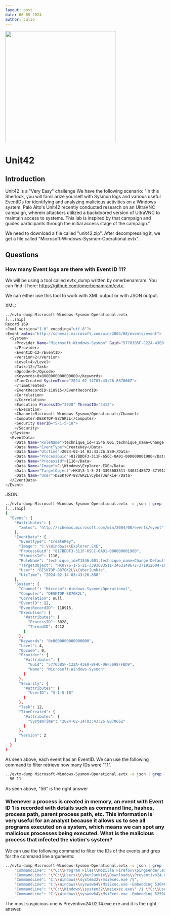```yaml
---
layout: post
date: 06-05-2024
author: Julio
---
```


<div class="center"><img src="https://labs.hackthebox.com/storage/challenges/abd815286ba1007abfbb8415b83ae2cf.png" width="350"></div>

# Unit42

## Introduction

<p>Unit42 is a "Very Easy" challenge We have the following scenario: "In this Sherlock, you will familiarize yourself with Sysmon logs and various useful EventIDs for identifying and analyzing malicious activities on a Windows system. Palo Alto's Unit42 recently conducted research on an UltraVNC campaign, wherein attackers utilized a backdoored version of UltraVNC to maintain access to systems. This lab is inspired by that campaign and guides participants through the initial access stage of the campaign."</p>
<p>We need to download a file called "unit42.zip". After decompressing it, we get a file called "Microsoft-Windows-Sysmon-Operational.evtx".</p>

## Questions

### How many Event logs are there with Event ID 11?

<p>We will be using a tool called <custom-code>evtx_dump</custom-code> written by omerbenamram. You can find it here: <a href="https://github.com/omerbenamram/evtx">https://github.com/omerbenamram/evtx</a>.</p>

<p>We can either use this tool to work with XML output or with JSON output.</p>

<P>XML:</p>

```bash
../evtx-dump Microsoft-Windows-Sysmon-Operational.evtx
[...snip]
Record 169
<?xml version="1.0" encoding="utf-8"?>
<Event xmlns="http://schemas.microsoft.com/win/2004/08/events/event">
  <System>
    <Provider Name="Microsoft-Windows-Sysmon" Guid="5770385F-C22A-43E0-BF4C-06F5698FFBD9">
    </Provider>
    <EventID>12</EventID>
    <Version>2</Version>
    <Level>4</Level>
    <Task>12</Task>
    <Opcode>0</Opcode>
    <Keywords>0x8000000000000000</Keywords>
    <TimeCreated SystemTime="2024-02-14T03:43:26.887066Z">
    </TimeCreated>
    <EventRecordID>118915</EventRecordID>
    <Correlation>
    </Correlation>
    <Execution ProcessID="3028" ThreadID="4412">
    </Execution>
    <Channel>Microsoft-Windows-Sysmon/Operational</Channel>
    <Computer>DESKTOP-887GK2L</Computer>
    <Security UserID="S-1-5-18">
    </Security>
  </System>
  <EventData>
    <Data Name="RuleName">technique_id=T1546.001,technique_name=Change Default File Association</Data>
    <Data Name="EventType">CreateKey</Data>
    <Data Name="UtcTime">2024-02-14 03:43:26.880</Data>
    <Data Name="ProcessGuid">817BDDF3-311F-65CC-0A01-000000001900</Data>
    <Data Name="ProcessId">1116</Data>
    <Data Name="Image">C:\Windows\Explorer.EXE</Data>
    <Data Name="TargetObject">HKU\S-1-5-21-3393683511-3463148672-371912004-1001\Software\Microsoft\Windows\CurrentVersion\Explorer\FileExts\.evtx</Data>
    <Data Name="User">DESKTOP-887GK2L\CyberJunkie</Data>
  </EventData>
</Event>
```

JSON:

```bash
../evtx-dump Microsoft-Windows-Sysmon-Operational.evtx -o json | grep -v "Record 1*" | jq
[...snip]
{
  "Event": {
    "#attributes": {
      "xmlns": "http://schemas.microsoft.com/win/2004/08/events/event"
    },
    "EventData": {
      "EventType": "CreateKey",
      "Image": "C:\\Windows\\Explorer.EXE",
      "ProcessGuid": "817BDDF3-311F-65CC-0A01-000000001900",
      "ProcessId": 1116,
      "RuleName": "technique_id=T1546.001,technique_name=Change Default File Association",
      "TargetObject": "HKU\\S-1-5-21-3393683511-3463148672-371912004-1001\\Software\\Microsoft\\Windows\\CurrentVersion\\Explorer\\FileExts\\.evtx",
      "User": "DESKTOP-887GK2L\\CyberJunkie",
      "UtcTime": "2024-02-14 03:43:26.880"
    },
    "System": {
      "Channel": "Microsoft-Windows-Sysmon/Operational",
      "Computer": "DESKTOP-887GK2L",
      "Correlation": null,
      "EventID": 12,
      "EventRecordID": 118915,
      "Execution": {
        "#attributes": {
          "ProcessID": 3028,
          "ThreadID": 4412
        }
      },
      "Keywords": "0x8000000000000000",
      "Level": 4,
      "Opcode": 0,
      "Provider": {
        "#attributes": {
          "Guid": "5770385F-C22A-43E0-BF4C-06F5698FFBD9",
          "Name": "Microsoft-Windows-Sysmon"
        }
      },
      "Security": {
        "#attributes": {
          "UserID": "S-1-5-18"
        }
      },
      "Task": 12,
      "TimeCreated": {
        "#attributes": {
          "SystemTime": "2024-02-14T03:43:26.887066Z"
        }
      },
      "Version": 2
    }
  }
}
```

<p>As seen above, each event has an <custom-code>EventID</custom-code>. We can use the following command to filter retrieve how many IDs were "11".</p>

```bash
../evtx-dump Microsoft-Windows-Sysmon-Operational.evtx -o json | grep -v "Record 1*" | jq .Event.System.EventID | grep 11 | uniq -c
  56 11
```

<p>As seen above, "56" is the right answer</p>

### Whenever a process is created in memory, an event with Event ID 1 is recorded with details such as command line, hashes, process path, parent process path, etc. This information is very useful for an analyst because it allows us to see all programs executed on a system, which means we can spot any malicious processes being executed. What is the malicious process that infected the victim's system?

<p>We can use the following command to filter the IDs of the events and grep for the command line arguments:</p>

```bash
../evtx-dump Microsoft-Windows-Sysmon-Operational.evtx -o json | grep -v "Record 1*" | jq '.[] | select(.System.EventID == 1)' | egrep '"CommandLine"'
    "CommandLine": "\"C:\\Program Files\\Mozilla Firefox\\pingsender.exe\" https://incoming.telemetry.mozilla.org/submit/telemetry/cb88145b-129d-471c-b605-4fdf09fec680/event/Firefox/122.0.1/release/20240205133611?v=4 C:\\Users\\CyberJunkie\\AppData\\Roaming\\Mozilla\\Firefox\\Profiles\\avsa4d81.default-release\\saved-telemetry-pings\\cb88145b-129d-471c-b605-4fdf09fec680 https://incoming.telemetry.mozilla.org/submit/telemetry/6fcd92a2-cc60-4df6-b6fb-66356dd011c1/main/Firefox/122.0.1/release/20240205133611?v=4 C:\\Users\\CyberJunkie\\AppData\\Roaming\\Mozilla\\Firefox\\Profiles\\avsa4d81.default-release\\saved-telemetry-pings\\6fcd92a2-cc60-4df6-b6fb-66356dd011c1",
    "CommandLine": "\"C:\\Users\\CyberJunkie\\Downloads\\Preventivo24.02.14.exe.exe\" ",
    "CommandLine": "C:\\Windows\\system32\\msiexec.exe /V",
    "CommandLine": "C:\\Windows\\syswow64\\MsiExec.exe -Embedding 5364C761FA9A55D636271A1CE8A6742D C",
    "CommandLine": "\"C:\\Windows\\system32\\msiexec.exe\" /i \"C:\\Users\\CyberJunkie\\AppData\\Roaming\\Photo and Fax Vn\\Photo and vn 1.1.2\\install\\F97891C\\main1.msi\" AI_SETUPEXEPATH=C:\\Users\\CyberJunkie\\Downloads\\Preventivo24.02.14.exe.exe SETUPEXEDIR=C:\\Users\\CyberJunkie\\Downloads\\ EXE_CMD_LINE=\"/exenoupdates  /forcecleanup  /wintime 1707880560  \" AI_EUIMSI=\"\"",
    "CommandLine": "C:\\Windows\\syswow64\\MsiExec.exe -Embedding 5250A3DB12224F77D2A18B4EB99AC5EB",
```

<p>The most suspicious one is <custom-code>Preventivo24.02.14.exe.exe</custom-code> and it is the right answer.</p>
